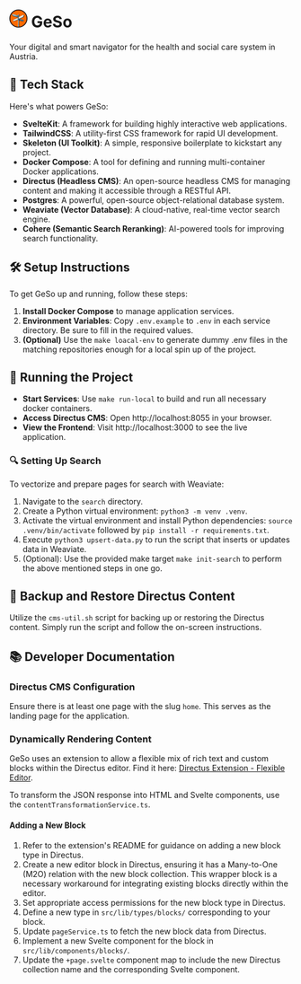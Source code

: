 # ![GeSo Logo](/app/static/favicon.png) GeSo

Your digital and smart navigator for the health and social care system in Austria.

## 🔧 Tech Stack

Here's what powers GeSo:

- **SvelteKit**: A framework for building highly interactive web applications.
- **TailwindCSS**: A utility-first CSS framework for rapid UI development.
- **Skeleton (UI Toolkit)**: A simple, responsive boilerplate to kickstart any project.
- **Docker Compose**: A tool for defining and running multi-container Docker applications.
- **Directus (Headless CMS)**: An open-source headless CMS for managing content and making it accessible through a RESTful API.
- **Postgres**: A powerful, open-source object-relational database system.
- **Weaviate (Vector Database)**: A cloud-native, real-time vector search engine.
- **Cohere (Semantic Search Reranking)**: AI-powered tools for improving search functionality.

## 🛠️ Setup Instructions

To get GeSo up and running, follow these steps:

1. **Install Docker Compose** to manage application services.
2. **Environment Variables**: Copy `.env.example` to `.env` in each service directory. Be sure to fill in the required values.
3. **(Optional)** Use the `make loacal-env` to generate dummy .env files in the matching repositories enough for a local spin up of the project.

## 🏃 Running the Project

- **Start Services**: Use `make run-local` to build and run all necessary docker containers.
- **Access Directus CMS**: Open http://localhost:8055 in your browser.
- **View the Frontend**: Visit http://localhost:3000 to see the live application.

### 🔍 Setting Up Search

To vectorize and prepare pages for search with Weaviate:

1. Navigate to the `search` directory.
2. Create a Python virtual environment: `python3 -m venv .venv`.
3. Activate the virtual environment and install Python dependencies: `source .venv/bin/activate` followed by `pip install -r requirements.txt`.
4. Execute `python3 upsert-data.py` to run the script that inserts or updates data in Weaviate.
5. (Optional): Use the provided make target `make init-search` to perform the above mentioned steps in one go.

## 💾 Backup and Restore Directus Content

Utilize the `cms-util.sh` script for backing up or restoring the Directus content. Simply run the script and follow the on-screen instructions.

## 📚 Developer Documentation

### Directus CMS Configuration

Ensure there is at least one page with the slug `home`. This serves as the landing page for the application.

### Dynamically Rendering Content

GeSo uses an extension to allow a flexible mix of rich text and custom blocks within the Directus editor. Find it here: [Directus Extension - Flexible Editor](https://github.com/formfcw/directus-extension-flexible-editor).

To transform the JSON response into HTML and Svelte components, use the `contentTransformationService.ts`.

#### Adding a New Block

1. Refer to the extension's README for guidance on adding a new block type in Directus.
2. Create a new editor block in Directus, ensuring it has a Many-to-One (M2O) relation with the new block collection. This wrapper block is a necessary workaround for integrating existing blocks directly within the editor.
3. Set appropriate access permissions for the new block type in Directus.
4. Define a new type in `src/lib/types/blocks/` corresponding to your block.
5. Update `pageService.ts` to fetch the new block data from Directus.
6. Implement a new Svelte component for the block in `src/lib/components/blocks/`.
7. Update the `+page.svelte` component map to include the new Directus collection name and the corresponding Svelte component.
